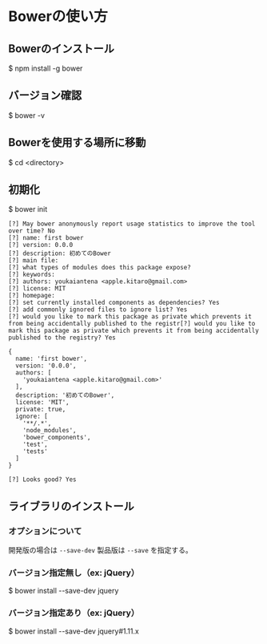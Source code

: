 # Bowerの使い方

## Bowerのインストール
$ npm install -g bower

## バージョン確認
$ bower -v

## Bowerを使用する場所に移動
$ cd \<directory\>

## 初期化
$ bower init
```
[?] May bower anonymously report usage statistics to improve the tool over time? No
[?] name: first bower
[?] version: 0.0.0
[?] description: 初めてのBower
[?] main file:
[?] what types of modules does this package expose?
[?] keywords:
[?] authors: youkaiantena <apple.kitaro@gmail.com>
[?] license: MIT
[?] homepage:
[?] set currently installed components as dependencies? Yes
[?] add commonly ignored files to ignore list? Yes
[?] would you like to mark this package as private which prevents it from being accidentally published to the registr[?] would you like to mark this package as private which prevents it from being accidentally published to the registry? Yes

{
  name: 'first bower',
  version: '0.0.0',
  authors: [
    'youkaiantena <apple.kitaro@gmail.com>'
  ],
  description: '初めてのBower',
  license: 'MIT',
  private: true,
  ignore: [
    '**/.*',
    'node_modules',
    'bower_components',
    'test',
    'tests'
  ]
}

[?] Looks good? Yes
```

## ライブラリのインストール

### オプションについて

開発版の場合は `--save-dev` 製品版は `--save` を指定する。

### バージョン指定無し（ex: jQuery）

$ bower install --save-dev jquery

### バージョン指定あり（ex: jQuery）

$ bower install --save-dev jquery#1.11.x
